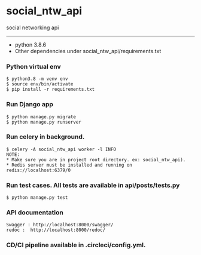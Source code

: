 # social_ntw_api
social networking api

***
* python 3.8.6
* Other dependencies under social_ntw_api/requirements.txt


### Python virtual env
```
$ python3.8 -m venv env
$ source env/bin/activate
$ pip install -r requirements.txt
```

### Run Django app
```
$ python manage.py migrate
$ python manage.py runserver
```

### Run celery in background.
``` 
$ celery -A social_ntw_api worker -l INFO
NOTE:
* Make sure you are in project root directory. ex: social_ntw_api). 
* Redis server must be installed and running on redis://localhost:6379/0
```

### Run test cases. All tests are available in api/posts/tests.py
```
$ python manage.py test
```

### API documentation
```
Swagger : http://localhost:8000/swagger/
redoc :  http://localhost:8000/redoc/

```

### CD/CI pipeline available in .circleci/config.yml.